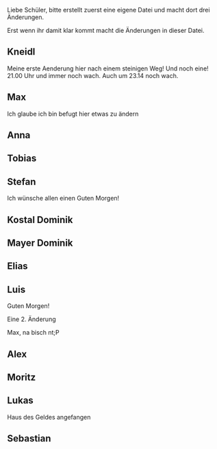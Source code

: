 Liebe Schüler, 
bitte erstellt zuerst eine eigene Datei und macht dort drei Änderungen. 

Erst wenn ihr damit klar kommt macht die Änderungen in dieser Datei. 


Kneidl
-
Meine erste Aenderung hier nach einem steinigen Weg!
Und noch eine!
21.00 Uhr und immer noch wach.
Auch um 23.14 noch wach.

Max
-
Ich glaube ich bin befugt hier etwas zu ändern

Anna
-

Tobias
-

Stefan 
-
Ich wünsche allen einen Guten Morgen!

Kostal Dominik
-

Mayer Dominik
-

Elias
-

Luis
-
Guten Morgen!

Eine 2. Änderung

Max, na bisch nt;P


Alex
-

Moritz
-

Lukas
-
Haus des Geldes angefangen

Sebastian
-

